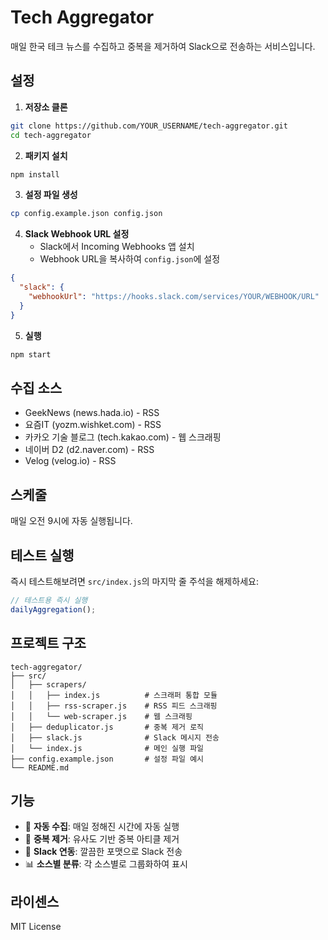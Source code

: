 # Tech Aggregator

매일 한국 테크 뉴스를 수집하고 중복을 제거하여 Slack으로 전송하는 서비스입니다.

## 설정

1. **저장소 클론**
```bash
git clone https://github.com/YOUR_USERNAME/tech-aggregator.git
cd tech-aggregator
```

2. **패키지 설치**
```bash
npm install
```

3. **설정 파일 생성**
```bash
cp config.example.json config.json
```

4. **Slack Webhook URL 설정**
   - Slack에서 Incoming Webhooks 앱 설치
   - Webhook URL을 복사하여 `config.json`에 설정
```json
{
  "slack": {
    "webhookUrl": "https://hooks.slack.com/services/YOUR/WEBHOOK/URL"
  }
}
```

5. **실행**
```bash
npm start
```

## 수집 소스
- GeekNews (news.hada.io) - RSS
- 요즘IT (yozm.wishket.com) - RSS
- 카카오 기술 블로그 (tech.kakao.com) - 웹 스크래핑
- 네이버 D2 (d2.naver.com) - RSS
- Velog (velog.io) - RSS

## 스케줄
매일 오전 9시에 자동 실행됩니다.

## 테스트 실행
즉시 테스트해보려면 `src/index.js`의 마지막 줄 주석을 해제하세요:
```javascript
// 테스트용 즉시 실행
dailyAggregation();
```

## 프로젝트 구조
```
tech-aggregator/
├── src/
│   ├── scrapers/
│   │   ├── index.js          # 스크래퍼 통합 모듈
│   │   ├── rss-scraper.js    # RSS 피드 스크래핑
│   │   └── web-scraper.js    # 웹 스크래핑
│   ├── deduplicator.js       # 중복 제거 로직
│   ├── slack.js              # Slack 메시지 전송
│   └── index.js              # 메인 실행 파일
├── config.example.json       # 설정 파일 예시
└── README.md
```

## 기능
- 🔄 **자동 수집**: 매일 정해진 시간에 자동 실행
- 🎯 **중복 제거**: 유사도 기반 중복 아티클 제거
- 📱 **Slack 연동**: 깔끔한 포맷으로 Slack 전송
- 📊 **소스별 분류**: 각 소스별로 그룹화하여 표시

## 라이센스
MIT License